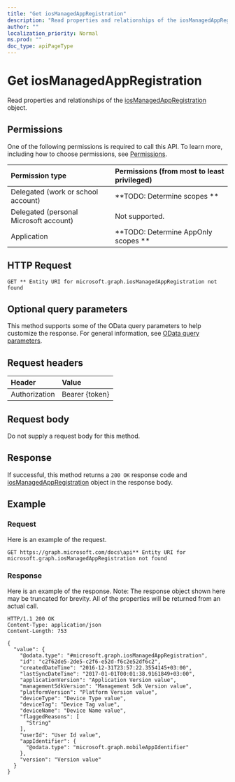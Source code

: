 ```yaml
---
title: "Get iosManagedAppRegistration"
description: "Read properties and relationships of the iosManagedAppRegistration object."
author: ""
localization_priority: Normal
ms.prod: ""
doc_type: apiPageType
---
```


# Get iosManagedAppRegistration

Read properties and relationships of the [iosManagedAppRegistration](../resources/iosmanagedappregistration.md) object.

## Permissions
One of the following permissions is required to call this API. To learn more, including how to choose permissions, see [Permissions](/concepts/permissions-reference.md).

|Permission type|Permissions (from most to least privileged)|
|:---|:---|
|Delegated (work or school account)|**TODO: Determine scopes **|
|Delegated (personal Microsoft account)|Not supported.|
|Application|**TODO: Determine AppOnly scopes **|

## HTTP Request
<!-- {
  "blockType": "ignored"
}
-->
``` http
GET ** Entity URI for microsoft.graph.iosManagedAppRegistration not found
```

## Optional query parameters
This method supports some of the OData query parameters to help customize the response. For general information, see [OData query parameters](/graph/query-parameters).

## Request headers
|Header|Value|
|:---|:---|
|Authorization|Bearer {token}|

## Request body
Do not supply a request body for this method.

## Response
If successful, this method returns a `200 OK` response code and [iosManagedAppRegistration](../resources/iosmanagedappregistration.md) object in the response body.

## Example

### Request
Here is an example of the request.
<!-- {
  "blockType": "request",
  "name": "get_iosmanagedappregistration"
}
-->
``` http
GET https://graph.microsoft.com/docs\api** Entity URI for microsoft.graph.iosManagedAppRegistration not found
```

### Response
Here is an example of the response. Note: The response object shown here may be truncated for brevity. All of the properties will be returned from an actual call.
<!-- {
  "blockType": "response",
  "truncated": true,
  "@odata.type": "microsoft.graph.iosManagedAppRegistration"
}
-->
``` http
HTTP/1.1 200 OK
Content-Type: application/json
Content-Length: 753

{
  "value": {
    "@odata.type": "#microsoft.graph.iosManagedAppRegistration",
    "id": "c2f62de5-2de5-c2f6-e52d-f6c2e52df6c2",
    "createdDateTime": "2016-12-31T23:57:22.3554145+03:00",
    "lastSyncDateTime": "2017-01-01T00:01:38.9161849+03:00",
    "applicationVersion": "Application Version value",
    "managementSdkVersion": "Management Sdk Version value",
    "platformVersion": "Platform Version value",
    "deviceType": "Device Type value",
    "deviceTag": "Device Tag value",
    "deviceName": "Device Name value",
    "flaggedReasons": [
      "String"
    ],
    "userId": "User Id value",
    "appIdentifier": {
      "@odata.type": "microsoft.graph.mobileAppIdentifier"
    },
    "version": "Version value"
  }
}
```


